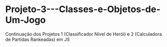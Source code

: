 # Projeto-3---Classes-e-Objetos-de-Um-Jogo
Continuação dos Projetos 1 (Classificador Nível de Herói) e 2 (Calculadora de Partidas Rankeadas) em JS
